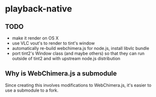 # playback-native

TODO
----
 * make it render on OS X
 * use VLC vout's to render to tint's window
 * automatically re-build webchimera.js for node.js, install libvlc bundle
 * port tint2's Window class (and maybe others) so that they can run outside of tint2 and with upstream node.js distribution

Why is WebChimera.js a submodule
---------
Since creating this involves modifications to WebChimera.js, it's easier to use a submodule to a fork.

